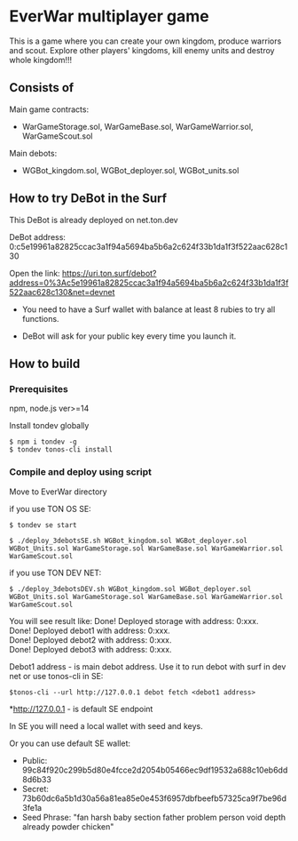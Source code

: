 # EverWar multiplayer game

This is a game where you can create your own kingdom, produce warriors and scout.
Explore other players' kingdoms, kill enemy units and destroy whole kingdom!!!

## Consists of

Main game contracts:
-   WarGameStorage.sol, WarGameBase.sol, WarGameWarrior.sol, WarGameScout.sol

Main debots:
-   WGBot_kingdom.sol, WGBot_deployer.sol, WGBot_units.sol

## How to try DeBot in the Surf

This DeBot is already deployed on net.ton.dev

DeBot address: 0:c5e19961a82825ccac3a1f94a5694ba5b6a2c624f33b1da1f3f522aac628c130

Open the link: https://uri.ton.surf/debot?address=0%3Ac5e19961a82825ccac3a1f94a5694ba5b6a2c624f33b1da1f3f522aac628c130&net=devnet

-   You need to have a Surf wallet with balance at least 8 rubies to try all functions.

-   DeBot will ask for your public key every time you launch it.

## How to build

### Prerequisites

npm, node.js ver>=14

Install tondev globally

```
$ npm i tondev -g
$ tondev tonos-cli install
```

### Compile and deploy using script

Move to EverWar directory

if you use TON OS SE:

```
$ tondev se start

$ ./deploy_3debotsSE.sh WGBot_kingdom.sol WGBot_deployer.sol WGBot_Units.sol WarGameStorage.sol WarGameBase.sol WarGameWarrior.sol WarGameScout.sol
```

if you use TON DEV NET:

```
$ ./deploy_3debotsDEV.sh WGBot_kingdom.sol WGBot_deployer.sol WGBot_Units.sol WarGameStorage.sol WarGameBase.sol WarGameWarrior.sol WarGameScout.sol
```

You will see result like:
Done! Deployed storage with address: 0:xxx.  
Done! Deployed debot1 with address: 0:xxx.   
Done! Deployed debot2 with address: 0:xxx.   
Done! Deployed debot3 with address: 0:xxx.   

Debot1 address - is main debot address. 
Use it to run debot with surf in dev net or use tonos-cli in SE:

```
$tonos-cli --url http://127.0.0.1 debot fetch <debot1 address>

```
*http://127.0.0.1 - is default SE endpoint

In SE you will need a local wallet with seed and keys.

Or you can use default SE wallet:
- Public: 99c84f920c299b5d80e4fcce2d2054b05466ec9df19532a688c10eb6dd8d6b33
- Secret: 73b60dc6a5b1d30a56a81ea85e0e453f6957dbfbeefb57325ca9f7be96d3fe1a
- Seed Phrase: "fan harsh baby section father problem person void depth already powder chicken"



